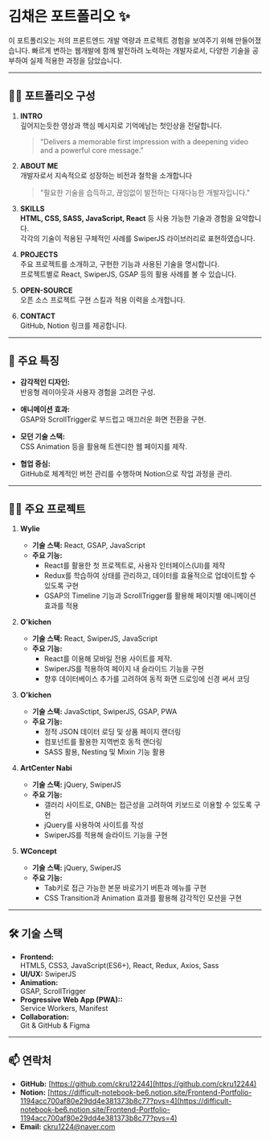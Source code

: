 # 김채은 포트폴리오 ✨  

이 포트폴리오는 저의 프론트엔드 개발 역량과 프로젝트 경험을 보여주기 위해 만들어졌습니다. 빠르게 변하는 웹개발에 함께 발전하려 노력하는 개발자로서, 다양한 기술을 공부하여 실제 적용한 과정을 담았습니다.

---

## 💁‍♀️ 포트폴리오 구성  

1. **INTRO**  
   깊어지는듯한 영상과 핵심 메시지로 기억에남는 첫인상을 전달합니다.  
   > "Delivers a memorable first impression with a deepening video and a powerful core message."

2. **ABOUT ME**  
   개발자로서 지속적으로 성장하는 비전과 철학을 소개합니다  
   > "필요한 기술을 습득하고, 끊임없이 발전하는 다재다능한 개발자입니다."

3. **SKILLS**  
   **HTML, CSS, SASS, JavaScript, React** 등 사용 가능한 기술과 경험을 요약합니다.  
   각각의 기술이 적용된 구체적인 사례를 SwiperJS 라이브러리로 표현하였습니다.

4. **PROJECTS**  
   주요 프로젝트를 소개하고, 구현한 기능과 사용된 기술을 명시합니다.  
   프로젝트별로 React, SwiperJS, GSAP 등의 활용 사례를 볼 수 있습니다.

5. **OPEN-SOURCE**  
   오픈 소스 프로젝트 구현 스킬과 적용 이력을 소개합니다.

6. **CONTACT**  
   GitHub, Notion 링크를 제공합니다.

---

## 📝 주요 특징  

- **감각적인 디자인:**  
  반응형 레이아웃과 사용자 경험을 고려한 구성.  

- **애니메이션 효과:**  
  GSAP와 ScrollTrigger로 부드럽고 매끄러운 화면 전환을 구현.  

- **모던 기술 스택:**  
  CSS Animation 등을 활용해 트렌디한 웹 페이지를 제작.  

- **협업 중심:**  
  GitHub로 체계적인 버전 관리를 수행하며 Notion으로 작업 과정을 관리.  

---

## 👩‍💻 주요 프로젝트  

1. **Wylie**  
   - **기술 스택:** React, GSAP, JavaScript
   - **주요 기능:**  
     - React를 활용한 첫 프로젝트로, 사용자 인터페이스(UI)를 제작
	 - Redux를 학습하여 상태를 관리하고, 데이터를 효율적으로 업데이트할 수 있도록 구현
	 - GSAP의 Timeline 기능과 ScrollTrigger를 활용해 페이지별 애니메이션 효과를 적용 

2. **O'kichen**  
   - **기술 스택:** React, SwiperJS, JavaScript
   - **주요 기능:**  
	 - React를 이용해 모바일 전용 사이트를 제작.
	 - SwiperJS를 적용하여 페이지 내 슬라이드 기능을 구현
	 - 향후 데이터베이스 추가를 고려하여 동적 화면 드로잉에 신경 써서 코딩

3. **O'kichen**  
   - **기술 스택:** JavaSctipt, SwiperJS, GSAP, PWA
   - **주요 기능:**  
	 - 정적 JSON 데이터 로딩 및 상품 페이지 랜더링
	 - 컴포넌트를 활용한 지역번호 동적 랜더링
	 - SASS 활용, Nesting 및 Mixin 기능 활용

4. **ArtCenter Nabi**  
   - **기술 스택:**  jQuery, SwiperJS
   - **주요 기능:**  
	 - 갤러리 사이트로, GNB는 접근성을 고려하여 키보드로 이용할 수 있도록 구현
	 - jQuery를 사용하여 사이트를 작성
 	 - SwiperJS를 적용해 슬라이드 기능을 구현  

5. **WConcept**  
   - **기술 스택:**  jQuery, SwiperJS
   - **주요 기능:**  
	 - Tab키로 접근 가능한 본문 바로가기 버튼과 메뉴를 구현
	 - CSS Transition과 Animation 효과를 활용해 감각적인 모션을 구현

---

## 🛠️ 기술 스택  

- **Frontend:**  
  HTML5, CSS3, JavaScript(ES6+), React, Redux, Axios, Sass
- **UI/UX:** 
  SwiperJS
- **Animation:**  
  GSAP, ScrollTrigger  
- **Progressive Web App (PWA)::**  
  Service Workers, Manifest  
- **Collaboration:**  
  Git & GitHub & Figma

---

## 📫 연락처  

- **GitHub:** [https://github.com/ckru12244](https://github.com/ckru12244)  
- **Notion:** [https://difficult-notebook-be6.notion.site/Frontend-Portfolio-1194acc700af80e29dd4e381373b8c77?pvs=4](https://difficult-notebook-be6.notion.site/Frontend-Portfolio-1194acc700af80e29dd4e381373b8c77?pvs=4)  
- **Email:** [ckru1224@naver.com](mailto:ckru1224@naver.com)